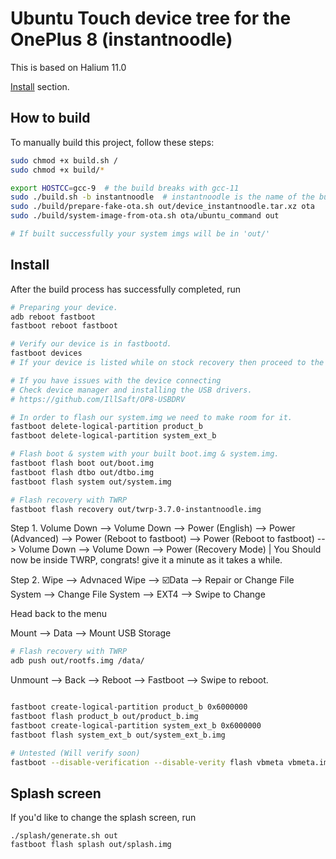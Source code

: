 # Ubuntu Touch device tree for the OnePlus 8 (instantnoodle)

This is based on Halium 11.0

[Install](#install) section.


## How to build

To manually build this project, follow these steps:

```bash
sudo chmod +x build.sh /
sudo chmod +x build/*
```

```bash
export HOSTCC=gcc-9  # the build breaks with gcc-11
sudo ./build.sh -b instantnoodle  # instantnoodle is the name of the build directory
sudo ./build/prepare-fake-ota.sh out/device_instantnoodle.tar.xz ota
sudo ./build/system-image-from-ota.sh ota/ubuntu_command out

# If built successfully your system imgs will be in 'out/'
```




## Install


After the build process has successfully completed, run


```bash
# Preparing your device.
adb reboot fastboot
fastboot reboot fastboot

# Verify our device is in fastbootd.
fastboot devices
# If your device is listed while on stock recovery then proceed to the next steps.

# If you have issues with the device connecting 
# Check device manager and installing the USB drivers.
# https://github.com/IllSaft/OP8-USBDRV

# In order to flash our system.img we need to make room for it.
fastboot delete-logical-partition product_b
fastboot delete-logical-partition system_ext_b

# Flash boot & system with your built boot.img & system.img.
fastboot flash boot out/boot.img
fastboot flash dtbo out/dtbo.img
fastboot flash system out/system.img

# Flash recovery with TWRP
fastboot flash recovery out/twrp-3.7.0-instantnoodle.img
```
Step 1.
Volume Down --> Volume Down --> Power (English) --> Power (Advanced) --> Power (Reboot to fastboot) --> Power (Reboot to fastboot) 
--> Volume Down --> Volume Down --> Power (Recovery Mode) | You Should now be inside TWRP, congrats! give it a minute as it takes a while.

Step 2.
Wipe --> Advnaced Wipe --> ☑️Data --> Repair or Change File System --> Change File System --> EXT4 --> Swipe to Change 

Head back to the menu

Mount --> Data --> Mount USB Storage

```bash
# Flash recovery with TWRP
adb push out/rootfs.img /data/
```

Unmount --> Back --> Reboot --> Fastboot --> Swipe to reboot.

```bash

fastboot create-logical-partition product_b 0x6000000
fastboot flash product_b out/product_b.img
fastboot create-logical-partition system_ext_b 0x6000000
fastboot flash system_ext_b out/system_ext_b.img

# Untested (Will verify soon)
fastboot --disable-verification --disable-verity flash vbmeta vbmeta.img

```


## Splash screen

If you'd like to change the splash screen, run

```
./splash/generate.sh out
fastboot flash splash out/splash.img
```